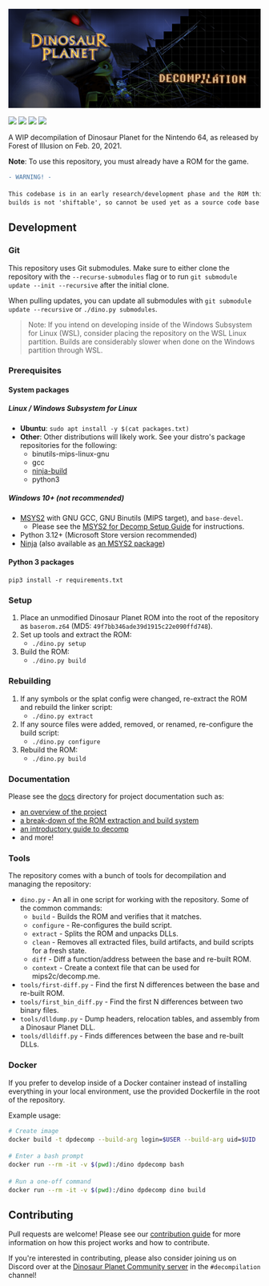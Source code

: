 ![Dinosaur Planet Decompilation](docs/banner.png)

[![](https://img.shields.io/badge/Discord-Dinosaur%20Planet%20Community-5865F2?logo=discord)](https://discord.gg/H6WGkznZBc) 
![](https://img.shields.io/endpoint?url=https%3A%2F%2Fraw.githubusercontent.com%2FFrancessco121%2Fdino-status%2Fgh-pages%2Ftotal.shield.json) 
![](https://img.shields.io/endpoint?url=https%3A%2F%2Fraw.githubusercontent.com%2FFrancessco121%2Fdino-status%2Fgh-pages%2Fcore.shield.json)
![](https://img.shields.io/endpoint?url=https%3A%2F%2Fraw.githubusercontent.com%2FFrancessco121%2Fdino-status%2Fgh-pages%2Fdlls.shield.json)

A WIP decompilation of Dinosaur Planet for the Nintendo 64, as released by Forest of Illusion on Feb. 20, 2021.

**Note**: To use this repository, you must already have a ROM for the game.

```diff
- WARNING! -

This codebase is in an early research/development phase and the ROM this repository
builds is not 'shiftable', so cannot be used yet as a source code base for general changes.
```

## Development

### Git
This repository uses Git submodules. Make sure to either clone the repository with the `--recurse-submodules` flag or to run `git submodule update --init --recursive` after the initial clone.

When pulling updates, you can update all submodules with `git submodule update --recursive` or `./dino.py submodules`.

> Note: If you intend on developing inside of the Windows Subsystem for Linux (WSL), consider placing the repository on the WSL Linux partition. Builds are considerably slower when done on the Windows partition through WSL.

### Prerequisites

#### System packages

##### Linux / Windows Subsystem for Linux
- **Ubuntu**: `sudo apt install -y $(cat packages.txt)`
- **Other**: Other distributions will likely work. See your distro's package repositories for the following:
    - binutils-mips-linux-gnu
    - gcc
    - [ninja-build](https://ninja-build.org/)
    - python3

##### Windows 10+ (not recommended)
- [MSYS2](https://www.msys2.org/) with GNU GCC, GNU Binutils (MIPS target), and `base-devel`.
    - Please see the [MSYS2 for Decomp Setup Guide](./docs/MSYS2Guide.md) for instructions.
- Python 3.12+ (Microsoft Store version recommended)
- [Ninja](https://ninja-build.org/) (also available as [an MSYS2 package](https://packages.msys2.org/base/ninja))

#### Python 3 packages
`pip3 install -r requirements.txt`

### Setup
1. Place an unmodified Dinosaur Planet ROM into the root of the repository as `baserom.z64` (MD5: `49f7bb346ade39d1915c22e090ffd748`).
2. Set up tools and extract the ROM:
    - `./dino.py setup`
3. Build the ROM:
    - `./dino.py build`

### Rebuilding
1. If any symbols or the splat config were changed, re-extract the ROM and rebuild the linker script:
    - `./dino.py extract`
2. If any source files were added, removed, or renamed, re-configure the build script:
    - `./dino.py configure`
2. Rebuild the ROM:
    - `./dino.py build`

### Documentation
Please see the [docs](./docs) directory for project documentation such as:
- [an overview of the project](./docs/Overview.md)
- [a break-down of the ROM extraction and build system](./docs/Recompilation.md)
- [an introductory guide to decomp](./docs/Guide.md)
- and more!

### Tools
The repository comes with a bunch of tools for decompilation and managing the repository:
- `dino.py` - An all in one script for working with the repository. Some of the common commands:
    - `build` - Builds the ROM and verifies that it matches.
    - `configure` - Re-configures the build script.
    - `extract` - Splits the ROM and unpacks DLLs.
    - `clean` - Removes all extracted files, build artifacts, and build scripts for a fresh state.
    - `diff` - Diff a function/address between the base and re-built ROM.
    - `context` - Create a context file that can be used for mips2c/decomp.me.
- `tools/first-diff.py` - Find the first N differences between the base and re-built ROM.
- `tools/first_bin_diff.py` - Find the first N differences between two binary files.
- `tools/dlldump.py` - Dump headers, relocation tables, and assembly from a Dinosaur Planet DLL.
- `tools/dlldiff.py` - Finds differences between the base and re-built DLLs.

### Docker
If you prefer to develop inside of a Docker container instead of installing everything in your local environment, use the provided Dockerfile in the root of the repository.

Example usage:
```bash
# Create image
docker build -t dpdecomp --build-arg login=$USER --build-arg uid=$UID .

# Enter a bash prompt
docker run --rm -it -v $(pwd):/dino dpdecomp bash

# Run a one-off command
docker run --rm -it -v $(pwd):/dino dpdecomp dino build
```

## Contributing
Pull requests are welcome! Please see our [contribution guide](./CONTRIBUTING.md) for more information on how this project works and how to contribute.

If you're interested in contributing, please also consider joining us on Discord over at the [Dinosaur Planet Community server](https://discord.gg/H6WGkznZBc) in the `#decompilation` channel!
